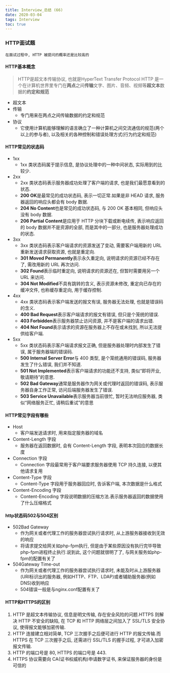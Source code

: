 ```yaml
---
title: Interview_总结 (66)
date: 2020-03-04
tags: Interview
toc: true
---
```


### HTTP面试题
    在面试过程中, HTTP 被提问的概率还是比较高的

<!-- more -->

#### HTTP基本概念
> HTTP是超文本传输协议, 也就是HyperText Transfer Protocol
HTTP 是一个在计算机世界里专门在**两点**之间**传输**文字、图片、音频、视频等**超文本**数据的**约定和规范**
- 超文本
- 传输
    * 专门用来在两点之间传输数据的约定和规范
- 协议
    * 它使用计算机能够理解的语言确立了一种计算机之间交流通信的规范(两个以上的参与者), 以及相关的各种控制和错误处理方式(行为约定和规范)

#### HTTP常见的状态码
- 1xx
    * 1xx 类状态码属于提示信息, 是协议处理中的一种中间状态, 实际用到的比较少.
- 2xx
    * 2xx 类状态码表示服务器成功处理了客户端的请求, 也是我们最愿意看到的状态.
    * **200 OK**是最常见的成功状态码, 表示一切正常.如果是非 HEAD 请求, 服务器返回的响应头都会有 body 数据.
    * **204 No Content**也是常见的成功状态码, 与 200 OK 基本相同, 但响应头没有 body 数据.
    * **206 Partial Content**是应用于 HTTP 分块下载或断电续传, 表示响应返回的 body 数据并不是资源的全部, 而是其中的一部分, 也是服务器处理成功的状态.
- 3xx
    * 3xx 类状态码表示客户端请求的资源发送了变动, 需要客户端用新的 URL 重新发送请求获取资源, 也就是重定向.
    * **301 Moved Permanently**表示永久重定向, 说明请求的资源已经不存在了, 需改用新的 URL 再次访问.
    * **302 Found**表示临时重定向, 说明请求的资源还在, 但暂时需要用另一个 URL 来访问.
    * **304 Not Modified**不具有跳转的含义, 表示资源未修改, 重定向已存在的缓冲文件, 也称缓存重定向, 用于缓存控制.
- 4xx
    * 4xx 类状态码表示客户端发送的报文有误, 服务器无法处理, 也就是错误码的含义.
    * **400 Bad Request**表示客户端请求的报文有错误, 但只是个笼统的错误.
    * **403 Forbidden**表示服务器禁止访问资源, 并不是客户端的请求出错.
    * **404 Not Found**表示请求的资源在服务器上不存在或未找到, 所以无法提供给客户端.
- 5xx
    * 5xx 类状态码表示客户端请求报文正确, 但是服务器处理时内部发生了错误, 属于服务器端的错误码.
    * **500 Internal Server Error**与 400 类型, 是个笼统通用的错误码, 服务器发生了什么错误, 我们并不知道.
    * **501 Not Implemented**表示客户端请求的功能还不支持, 类似“即将开业, 敬请期待”的意思.
    * **502 Bad Gateway**通常是服务器作为网关或代理时返回的错误码, 表示服务器自身工作正常, 访问后端服务器发生了错误.
    * **503 Service Unavailable**表示服务器当前很忙, 暂时无法响应服务器, 类似“网络服务正忙, 请稍后重试”的意思

#### HTTP常见字段有哪些
- Host
    * 客户端发送请求时, 用来指定服务器的域名
- Content-Length 字段
    * 服务器在返回数据时, 会有 Content-Length 字段, 表明本次回应的数据长度
- Connection 字段
    * Connection 字段最常用于客户端要求服务器使用 TCP 持久连接, 以便其他请求复用
- Content-Type 字段
    * Content-Type 字段用于服务器回应时, 告诉客户端, 本次数据是什么格式
- Content-Encoding 字段
    * Content-Encoding 字段说明数据的压缩方法.表示服务器返回的数据使用了什么压缩格式

#### http状态码502与504区别
- 502Bad Gateway
    * 作为网关或者代理工作的服务器尝试执行请求时, 从上游服务器接收到无效的响应
    * 将请求提交给网关如php-fpm执行, 但是由于某些原因没有执行完毕导致php-fpm进程终止执行.说到此, 这个问题就很明了了, 与网关服务如php-fpm的配置有关了
- 504Gateway Time-out
    * 作为网关或者代理工作的服务器尝试执行请求时, 未能及时从上游服务器(URI标识出的服务器, 例如HTTP、FTP、LDAP)或者辅助服务器(例如DNS)收到响应
    * 504错误一般是与nginx.conf配置有关了

#### HTTP和HTTPS的区别
1. HTTP 是超文本传输协议, 信息是明文传输, 存在安全风险的问题.HTTPS 则解决 HTTP 不安全的缺陷, 在 TCP 和 HTTP 网络层之间加入了 SSL/TLS 安全协议, 使得报文能够加密传输.
2. HTTP 连接建立相对简单,  TCP 三次握手之后便可进行 HTTP 的报文传输.而 HTTPS 在 TCP 三次握手之后, 还需进行 SSL/TLS 的握手过程, 才可进入加密报文传输.
3. HTTP 的端口号是 80, HTTPS 的端口号是 443.
4. HTTPS 协议需要向 CA(证书权威机构)申请数字证书, 来保证服务器的身份是可信的




